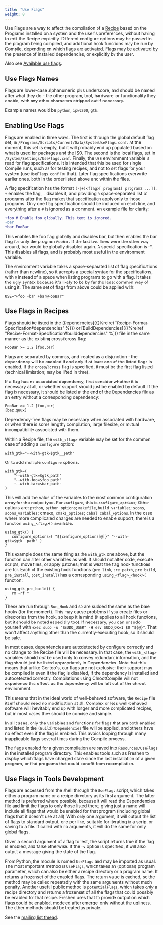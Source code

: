 ```yaml
---
title: "Use Flags"
weight: 8
---
```


Use Flags are a way to affect the compilation of a [Recipe](/Recipes) based on
the Programs installed on a system and the user's preferences, without having to
edit the Recipe explicitly. Different configure options may be passed to the
program being compiled, and additional hook functions may be run by Compile,
depending on which flags are activated. Flags may be activated by the presence
of installed dependencies, or explicitly by the user.

Also see [Available use flags](Available-Use-Flags).

## Use Flags Names

Flags are lower-case alphanumeric plus underscore, and should be named after
what they do - the other program, tool, hardware, or functionality they enable,
with any other characters stripped out if necessary.

Example names would be `python`, `ipw2200`, `gtk`.

## Enabling Use Flags

Flags are enabled in three ways. The first is through the global default flag
set, in `/Programs/Scripts/Current/Data/SystemUseFlags.conf`. At the moment,
this set is empty, but it will probably end up populated based on what is used
for packages and the ISO. The second is the local flags, set in
`/System/Settings/UseFlags.conf`. Finally, the `USE` environment variable is
read for flag specifications. It is intended that this be used for single
Compile runs, such as for testing recipes, and not to set flags for your system
(use `UseFlags.conf` for that). Later flag specifications overwrite earlier
ones, both in the order listed above and within the files.

A flag specification has the format `(-|+)<flag>[ program1[ program2 ...]]`. `+`
enables the flag, `-` disables it, and providing a space-separated list of
programs after the flag makes that specification apply only to those programs.
Only one flag specification should be included on each line, and everything
after a `#` is ignored as a comment. An example file for clarity:

```diff
+foo # Enable foo globally. This text is ignored.
-bar
+bar FooBar
```

This enables the foo flag globally and disables bar, but then enables the bar
flag for only the program `FooBar`. If the last two lines were the other way
around, bar would be globally disabled again. A special specification is -\*.
This disables all flags, and is probably most useful in the environment
variable.

The environment variable takes a space-separated list of flag specifications
(rather than newline), so it accepts a special syntax for the specifications,
with `@` instead of a space when listing programs to go with a flag. It takes
the ugly syntax because it's likely to be by far the least common way of using
it. The same set of flags from above could be applied with:

```fish
USE="+foo -bar +bar@FooBar"
```

## Use Flags in Recipes

Flags should be listed in the
[Dependencies]({{%relref "Recipe-Format-Specification#dependencies" %}}) or
[BuildDependencies]({{%relref "Recipe-Format-Specification#builddependencies" %}})
file in the same manner as the existing cross/!cross flag:

```fish
FooBar >= 1.2 [foo,bar]
```

Flags are separated by commas, and treated as a disjunction - the dependency
will be enabled if and only if at least one of the listed flags is enabled. If
the `cross`/`!cross` flag is specified, it must be the first flag listed
(technical limitation; may be lifted in time).

If a flag has no associated dependency, first consider whether it is necessary
at all, or whether support should just be enabled by default. If the flag is
necessary, it should be listed at the end of the Dependencies file as an entry
without a corresponding dependency:

```fish
FooBar >= 1.2 [foo,bar]
[baz,quux]
```

Dependency-free flags may be necessary when associated with hardware, or when
there is some lengthy compilation, large filesize, or mutual incompatibility
associated with them.

Within a Recipe file, the `with_<flag>` variable may be set for the common case
of adding a `configure` option:

```fish
with_gtk="--with-gtk=$gtk__path"
```

Or to add multiple `configure` options:

```fish
with_gtk=(
    "--with-gtk=$gtk_path"
    "--with-foo=$foo_path"
    "--with-bar=$bar_path"
)
```

This will add the value of the variables to the most common configuration array
for the recipe type. For `configure`, this is `configure_options`; Other options
are: `python`, `python_options`; `makefile`, `build_variables`; `scons`,
`scons_variables`; cmake, `cmake_options`; `cabal`, `cabal_options`. In the case
where more complicated changes are needed to enable support, there is a function
`using_<flag>()` available:

```fish
using_gtk() {
   configure_options=( "${configure_options[@]}" "--with-gtk=$gtk__path" )
}
```

This example does the same thing as the `with_gtk` one above, but the function
can alter other variables as well. It should not alter code, execute scripts,
move files, or apply patches; that is what the flag hook functions are for. Each
of the existing hook functions (`pre_link`, `pre_patch`, `pre_build`,
`pre_install`, `post_install`) has a corresponding `using_<flag>_<hook>()`
function:

```fish
using_gtk_pre_build() {
   rm -rf *
}
```

These are run through `Run_Hook` and so are sudoed the same as the bare hooks
(for the moment). This may cause problems if you create files or directories
from the hook, so keep it in mind (it applies to all hook functions, but it
should be noted especially too). If necessary, you can unsudo yourself with
`exec sudo -u "$SUDO_USER" -H env SUDO_OK=1 $0 "${@}"`. That won't affect
anything other than the currently-executing hook, so it should be safe.

In most cases, dependencies are autodetected by configure correctly and no
change to the Recipe file will be necessary. In that case, the `with_<flag>`
variables should _not_ be used only to convey redundant information, and the
flag should just be listed appropriately in Dependencies. Note that this means
that unlike Gentoo's, our flags are not exclusive: their support may be compiled
in even if the flag is disabled, if the dependency is installed and autodetected
correctly. Compilations using ChrootCompile will not experience this effect, as
the dependency will be left out of the chroot environment.

This means that in the ideal world of well-behaved software, the `Recipe` file
itself should need no modification at all. Complex or less well-behaved software
will inevitably end up with longer and more complicated recipes, but in most
cases they should be concise and simple.

In all cases, only the variables and functions for flags that are both enabled
and listed in the `(Build)?Dependencies` file will be applied, and others have
no effect even if the flag is enabled. This avoids looping through many
inapplicable flags several times during the Compile process.

The flags enabled for a given compilation are saved into `Resources/UseFlags` in
the installed program directory. This enables tools such as Freshen to display
which flags have changed state since the last installation of a given program,
or find programs that could benefit from recompilation.

## Use Flags in Tools Development

Flags are accessed from the shell through the `UseFlags` script, which takes
either a program name or a recipe directory as its first argument. The latter
method is preferred where possible, because it will read the Dependencies file
and limit the flags to only those listed there; giving just a name will include
all flags that would be enabled for that program (including global flags that it
doesn't use at all). With only one argument, it will output the list of flags to
standard output, one per line, suitable for iterating in a script or saving to a
file. If called with no arguments, it will do the same for only global flags.

Given a second argument of a flag to test, the script returns true if the flag
is enabled, and false otherwise. If the `-v` option is specified, it will also
output a message giving the state of the flag.

From Python, the module is named `UseFlags` and may be imported as usual. The
most important method is `UseFlags`, which takes an (optional) program
parameter, which can also be either a recipe directory or a program name. It
returns a frozenset of the enabled flags. The return value is cached, so the
method may be called repeatedly with the same arguments without much penalty.
Another useful public method is `potentialFlags`, which takes _only_ a recipe
directory and returns a frozenset of all the flags that could possibly be
enabled for that recipe. Freshen uses that to provide output on which flags
could be enabled, modeled after emerge, only without the ugliness. The other
methods should be treated as private.

See the
[mailing list thread](http://thread.gmane.org/gmane.linux.distributions.gobo.devel/2593).
